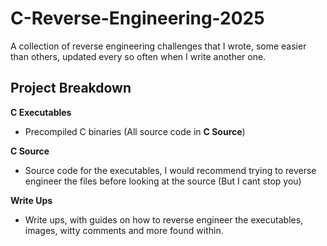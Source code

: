# C-Reverse-Engineering-2025
A collection of reverse engineering challenges that I wrote, some easier than others, updated every so often when I write another one. 

## Project Breakdown
**C Executables**
- Precompiled C binaries (All source code in **C Source**)

**C Source**
- Source code for the executables, I would recommend trying to reverse engineer the files before looking at the source (But I cant stop you)

**Write Ups** 
- Write ups, with guides on how to reverse engineer the executables, images, witty comments and more found within. 

